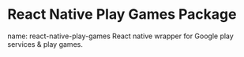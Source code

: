 # React Native Play Games Package
name: react-native-play-games
React native wrapper for Google play services &amp; play games.
